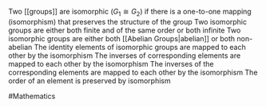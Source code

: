 Two [[groups]] are isomorphic ($G_{1} \cong G_{2}$) if there is a one-to-one mapping (isomorphism) that preserves the structure of the group
Two isomorphic groups are either both finite and of the same order or both infinite
Two isomorphic groups are either both [[Abelian Groups|abelian]] or both non-abelian
The identity elements of isomorphic groups are mapped to each other by the isomorphism
The inverses of corresponding elements are mapped to each other by the isomorphism
The inverses of the corresponding elements are mapped to each other by the isomorphism
The order of an element is preserved by isomorphism

#Mathematics